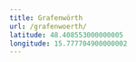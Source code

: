 ```yaml
---
title: Grafenwörth
url: /grafenwoerth/
latitude: 48.408553000000005
longitude: 15.777704900000002
---
```

